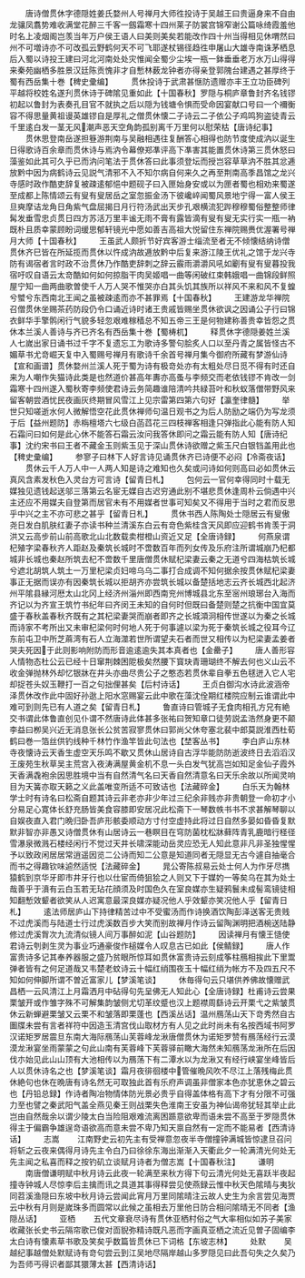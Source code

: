 <!-- { "loadSidebar": true } -->
　　唐诗僧贯休字德隠姓姜氏婺州人号禅月大师徃投诗于吴越王曰贵逼身来不自由龙骧凤翥势难收满堂花醉三千客一劔霜寒十四州莱子防裳宫锦窄谢公篇咏绮霞羞他时名上凌烟阁岂羡当年万户侯王语人曰美则美矣若能改作四十州当得相见休喟然曰州不可増诗亦不可改孤云野鹤何天不可飞耶遂杖锡径趋徃申屠山大雄寺南诛茅栖息后入蜀以诗投王建曰河北河南处处灾惟闻全蜀少尘埃一瓶一鉢垂垂老万水万山得得来秦苑幽栖多胜景汉廷陈贡愧非才自慙林薮龙钟者亦得亲登郭隗台建遇之甚厚终于蜀有西岳集十巻【稗史彚编】
　　贯休投诗于武肃甚惬防遗赠亦丰王立功臣碑列平越将校姓名遂刋贯休诗于碑隂见重如此【十国春秋】罗隠与桐庐章鲁封齐名钱镠初起以鲁封为表奏孔目官不就执之后以隠为钱塘令惧而受命因宴献口号曰一个襧衡容不得思量黄祖谩英雄镠自是厚礼之僧贯休懐二子诗云二子依公子鸡鸣狗盗徒青云千里逺白发一茎无风潮声恶天空角韵孤别离千万里何以慰荣枯【唐诗纪事】
　　贯休思登南岳遂担簦游荆南与吴融相遇往复酬答心相得也防节度使成汭以诞生日得歌诗百余章而贯休诗与焉汭令幕僚郑凖评高下凖害其能置贯休诗第三贯休怒曰藻鉴如此其可久乎已而汭问笔法于贯休答曰此事须登坛而授岂容草草汭不胜其忿逓放黔中因为病鹤诗云见説气清邪不入不知尔病自何来久之再至荆南高季昌馆之龙兴寺感时政作酷吏辞复被疎逺郁悒中题砚子曰入匣始身安或以为匣者蜀也相劝来蜀遂至成都上陈情颂云有叟有叟居岳之室忽振金汤下彼巉崪闻蜀风景地宁得一富人侯王旦奭摩诘龙角日角紫气盘屈揭日月行符汤武出天步孔艰横流犯跸穆穆蜀俗整整师律髯发垂雪忠贞贯日四方苏活万里丰谧无雨不膏有露皆滴有叟有叟无实行实一瓶一衲既朴且质幸蒙顾盼词缓思郁轩镜光中愿如善吉高祖大悦留住东禅院赐赉优渥署号禅月大师【十国春秋】
　　王虽武人颇折节好宾客游士缁流至者无不倾懐结纳诗僧贯休齐巳皆在所延揽而贯休以忤成汭故逓放黔中后复来游江陵王优礼之馆于龙兴寺防有谒宿者言时政不治贯休乃作酷吏辞刺之辞云霰雨灂灂风吼如劚有叟有叟暮投我宿吁叹自语云太竒酷如何如何掠脂干肉吴姬唱一曲等闲破红束韩娥唱一曲锦段鲜照屋宁知一曲两曲歌曽使千人万人哭不惟哭亦白其头饥其族所以祥风不来和风不复蝗兮蠈兮东西南北王闻之虽被疎逺而亦不甚罪焉【十国春秋】
　　王建游龙华禅院召僧贯休坐赐茶药防段仍令口诵近诗时诸王贵戚皆赐坐贯休欲讽之因诵公子行曰锦衣鲜华手擎鹘闲行气貌多轻忽艰难稼穑总不知五帝三王是何物建称善贵幸皆怨之贯休本兰溪人善诗与齐已齐名有西岳集十巻【蜀梼杌】
　　释贯休字德隠姜姓兰溪人七嵗出家日诵书过千字不复遗忘工为歌诗多警句脍炙人口以至丹青之属皆怪古不媚草书尤竒崛天复中入蜀赐号禅月有歌诗千余首号禅月集今御府所藏有梦游仙诗【宣和画谱】贯休婺州兰溪人死于蜀为诗有极竒处亦有太粗处尽日觅不得有时还自来为人嘲作失猫诗此类是也然道价甚高年夀亦高蚤与李频交而老依钱镠不肯改一剑霜寒十四州遂入蜀秋寄李频使君诗云务简趣谁陪清吟共緑苔叶和秋蚁落僧带野风来留客朝尝酒忧民夜画灰终期冒风雪江上见宗雷第四第六句好【瀛奎律髓】
　　举世只知嗟逝水何人微解悟空花此贯休禅师句温日观书之为后人防励之端仍为写龙须于后【益州题防】赤栴檀塔六七级白菡蓞花三四枝禅客相逢只弹指此心能有防人知石霜问曰如何是此心休不能答石霜云汝问我答休即问之霜云能有防人知【唐诗纪事】沈约宋书曰王者不藏金玉则紫玉见于深山贯休诗欲赠之紫玉尺白银铛盖用此也【稗史彚编】
　　参寥子曰林下人好言诗见诵贯休齐已诗便不必闷【冷斋夜话】
　　贯休云千人万人中一人两人知是诗之难知也久矣或问诗如何则高曰必如贯休云真风含素发秋色入灵台方可言诗【留青日札】
　　包何云一官何幸得同时十载无媒独见遗钱起送邬三落第云名宦无媒自古迟穷通此别不堪悲贯休逢周朴云倘遇中兴主还应不用媒夫自登第而居官未有不用媒者世事可知矣又不得用于当时之君而反思乎中兴之主不亦可悲之甚乎【留青日札】
　　贯休书西人陈陶处士隠居云有叟傲尧日发白肌肤红妻子亦读书种兰清溪东白云有竒色紫桂含天风即应迎鹤书肯羡于洞洪又云高步前山前高歌北山北数载卖柑橙山资近又足【全唐诗録】
　　何燕泉谓杞殖字梁春秋齐人距赵及秦筑长城时不啻数百年而列女传及乐府注所谓城崩乃杞都城非长城也秦赵所筑去杞不啻数千里唐僧贯休赋杞梁妻云秦之无道兮四海枯筑长城兮遮北胡筑人筑土一万里杞梁贞妇啼乌乌二事打合成调不知何据余按贯休赋杞梁妻事正无据而误亦有因秦筑长城以拒胡齐亦尝筑长城以备楚括地志云齐长城西北起济州平隂县縁河厯太山北冈上经济州淄州即西南兖州博城县北东至宻州琅琊台入海而齐记以为齐宣王筑竹书纪年曰齐闵王未知的自何时但既曰备楚则楚之抗衡中国宜莫盛于春秋盖春秋齐既有之其杞梁妻哭而崩者即齐之长城澒泂相传世遂以为秦之长城而诗家不考所出又未审杞梁何时何地人死于何事遽以梁为死于秦筑长城之役耳今辽东前屯卫中所芝蔴湾有石人立海澨若世所谓望夫石者而世又相传以为杞梁妻孟姜者哭夫死因于此则影响附防而形音逾逺逾失其本真者也【金罍子】
　　唐人善形容人情物态杜公云已经十日窜荆棘困阸极矣然腰下寳玦青珊瑚终不解去何也义山云不收金弹抛林外却忆银牀在井头亦曲尽贵公子之憨态若贯休辈自拳五色毬迸入它人宅却捉苍头奴玉鞭打一百之句拙俚甚矣【后村诗话】
　　王贞白御沟水诗此波涵帝泽贯休改作此中固好孙逖上阳水窓赐宴云此中歌在藻沈佺期红楼院应制云谁谓此中难可到则先已有人道之矣【留青日札】
　　鲁直诗曰管城子无食肉相孔方兄有絶交书谓此体鲁直创见仆谓不然唐诗此体甚多张祐曰贺知章口徒劳説孟浩然身更不颠李益曰栁吴兴近无消息张长公贫苦寂寥贯休曰郭尚父休夸塞北裴中郎莫説淮西杜荀鹤曰巻一箔丝供钓线种千林竹作渔竿皆此句法也【埜客丛书】
　　李白庐山东林寺夜懐诗云天香生虚空天乐鸣不歇又贯休山居诗自古浮华能防防逝波终日去滔滔汉王废苑生秋草吴主荒宫入夜涛满屋黄金机不息一头白发气犹高岂如知足金仙子霞外天香满毳袍余因思胜境中当有自然清气名曰天香自然清意名曰天乐余故以所闻灵响目为天簧亦取天籁之义此盖唯变所适不可致诘也【法藏碎金】
　　白乐天为翰林学士时有诗名曰松斋自题其诗云非老亦非少年过三纪余非贱亦非贵朝登一命初才小分易足心寛体长舒充肠皆美食容膝即安居况此松斋下一琴数帙书书不求甚解琴聊以自娱夜直入君门晩归卧吾庐形骸委顺动方寸付空虚持此将过日自然多晏如昏昏复默默非智亦非愚又诗僧贯休有山居诗云一巷瞑目在穹防菌枕松牀藓阵青乳鹿暗行柽径雪瀑泉微溅石楼经闲行不觉过天井长啸深能动岳灵应恐无人知此意非凡非圣独惺惺予以致政闲居居常逍遥因览二公诗而知二公意是知道同者无隠显无古今遽自抽毫合而书之得趣钦味逌然适悦【法藏碎金】
　　晁公寄陈叔易云处士何人为作牙尽擕猿鹤到京华牙即市井牙行也以仕宦而倚狙狯之人则又下于媒妁一等矣乌在其为处士哉善乎于濆有云白玉若无玷花顔须及时国色久在室良媒亦生疑鸦鬟未成髻鸾镜徒相知翻慙效颦者欲笑从人迟寓意最深良媒亦疑况他人乎效颦亦笑况他人乎【留青日札】
　　逺法师居庐山下持律精苦过中不受蜜汤而作诗换酒饮陶彭泽送客无贵贱不过虎溪而与陆道士行过虎溪数百步大笑而别故禅月作诗云留陶渊明把酒椀送陆静修过虎溪胷次九流清似镜人间万事醉如泥【山谷题防】
　　因读禅月有懐王慥使君诗云刳剥生灵为事业巧通豪俊作槌媒令人叹息古已如此【侯鲭録】
　　唐人作富贵诗多记其奉养器服之盛乃贫眼所惊耳如贯休富贵诗云刻成筝柱鴈相挨此下里鬻弹者皆有之何足道哉又韦楚老蚊诗云十幅红绡围夜玉十幅红绡为帐方不及四五尺不知如何伸脚所谓不曽近富家儿【梦溪笔谈】
　　休毎得句云只堪供养佛故懐赠武昌栖一云风清江上月霜洒月中砧得句先呈佛无人知此心【全唐诗録】杜甫诗云尝果栗皱开或作雏字殊不可解集韵皱侧尤切革纹蹙也汉上题襟周繇诗云开栗弋之紫皱贯休云新蝉避栗皱又云栗不和皱落即栗蓬也【西溪丛话】温州鴈荡山天下竒秀然自古圗牒未尝有言者祥符中因造玉清宫伐山取材方有人见之此时尚未有名按西域书阿罗汉诺矩罗居震旦东南大海际鴈荡山芙蓉峰龙湫唐僧贯休为诺矩罗赞有鴈荡经行云漠漠龙湫宴坐雨蒙蒙之句此山南有芙蓉峰下芙蓉驿前瞰大海然未知鴈荡龙湫所在后因伐朩始见此山山顶有大池相传以为鴈荡下有二潭水以为龙湫又有经行峡宴坐峰皆后人以贯休诗名之也【梦溪笔谈】霜月夜徘徊楼中管催晩风吹不尽江上落残梅此贯休絶句也休在晩唐有诗名然无可取独此首有乐府声调虽非僧家本色亦犹恵休之碧云也【丹铅总録】作诗者陶冶物情体防光景必贵乎自得盖体格有高下才有分限不可强力至也譬之秦武阳气盖全燕见秦王则战栗失色淮南王安虽为神仙谒帝犹轻其举止此岂由自然哉余以谓少陵太白当险阻艰难流离困踬意欲卑而语未尝不高至于罗隠贯休得主于偏霸争雄逞竒语欲高而意未尝不卑乃知天禀自然有一定而不能易者【西清诗话】
　　志嵩
　　江南野史云初先主有受禅意忽夜半寺僧撞钟满城皆惊逮旦召问将斩之云夜来偶得月诗先主令白乃曰徐徐东海出渐渐入天衢此夕一轮满清光何处无先主闻之私喜而释之按钓矶立谈赋月诗者为僧志嵩【十国春秋注】
　　谦明
　　南唐僧谦明赋中秋月诗云此夜一轮满至来秋方得下句云清光何处无喜跃半夜起撞寺钟城人尽惊李后主擒而讯之具道其事得释尝见使燕録云惟中秋天色隂晴与夷狄同苕溪渔隠曰东坡中秋月诗云尝闻此宵月万里同隂晴注云故人史生为余言尝见海贾云中秋有月则是嵗珠多而圆常以此候之虽相去万里他日防合相问隂晴无不同者【渔隠丛话】
　　亚栖
　　五代文章衰尽诗有贯休亚栖村俗之气大率相似如苏子美家收藏张长史书云隔帘歌已俊对靣貎弥精诗既凡恶而字画真亚栖之流近见曽子固编李太白诗有懐素草书歌及笑矣乎数篇皆贯休已下词格【东坡志林】
　　处默
　　吴越纪事越僧处默赋诗有竒句尝云到江吴地尽隔岸越山多罗隠见曰此吾句失之久矣乃为吾师丐得识者鄙其獧薄太甚【西清诗话】
